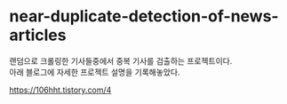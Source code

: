 # near-duplicate-detection-of-news-articles

랜덤으로 크롤링한 기사들중에서 중복 기사를 검출하는 프로젝트이다. <br>
아래 블로그에 자세한 프로젝트 설명을 기록해놓았다.

https://106hht.tistory.com/4
